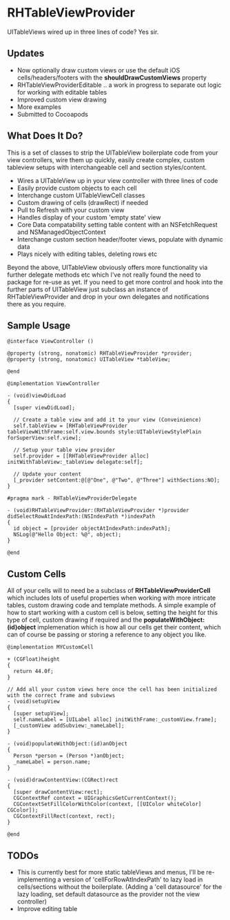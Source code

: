 RHTableViewProvider
===================

UITableViews wired up in three lines of code? Yes sir.

## Updates

* Now optionally draw custom views or use the default iOS cells/headers/footers with the __shouldDrawCustomViews__ property
* RHTableViewProviderEditable .. a work in progress to separate out logic for working with editable tables
* Improved custom view drawing
* More examples
* Submitted to Cocoapods

## What Does It Do?

This is a set of classes to strip the UITableView boilerplate code from your view controllers, wire them up quickly, easily create complex, custom tableview setups with interchangeable cell and section styles/content.

* Wires a UITableView up in your view controller with three lines of code
* Easily provide custom objects to each cell
* Interchange custom UITableViewCell classes
* Custom drawing of cells (drawRect) if needed
* Pull to Refresh with your custom view
* Handles display of your custom 'empty state' view
* Core Data compatability setting table content with an NSFetchRequest and NSManagedObjectContext
* Interchange custom section header/footer views, populate with dynamic data
* Plays nicely with editing tables, deleting rows etc

Beyond the above, UITableView obviously offers more functionality via further delegate methods etc which I've not really found the need to package for re-use as yet. If you need to get more control and hook into the further parts of UITableView just subclass an instance of RHTableViewProvider and drop in your own delegates and notifications there as you require.


## Sample Usage

    @interface ViewController ()

    @property (strong, nonatomic) RHTableViewProvider *provider;
    @property (strong, nonatomic) UITableView *tableView;

    @end

    @implementation ViewController

    - (void)viewDidLoad
    {
      [super viewDidLoad];
      
      // Create a table view and add it to your view (Conveinience)
      self.tableView = [RHTableViewProvider tableViewWithFrame:self.view.bounds style:UITableViewStylePlain forSuperView:self.view];
      
      // Setup your table view provider
      self.provider = [[RHTableViewProvider alloc] initWithTableView:_tableView delegate:self];
      
      // Update your content
      [_provider setContent:@[@"One", @"Two", @"Three"] withSections:NO];
    }

    #pragma mark - RHTableViewProviderDelegate

    - (void)RHTableViewProvider:(RHTableViewProvider *)provider didSelectRowAtIndexPath:(NSIndexPath *)indexPath
    {
      id object = [provider objectAtIndexPath:indexPath];
      NSLog(@"Hello Object: %@", object);
    }

    @end

## Custom Cells

All of your cells will to need be a subclass of __RHTableViewProviderCell__ which includes lots of useful properties when working with more intricate tables, custom drawing code and template methods. A simple example of how to start working with a custom cell is below, setting the height for this type of cell, custom drawing if required and the __populateWithObject:(id)object__ implemenation which is how all our cells get their content, which can of course be passing or storing a reference to any object you like. 

    @implementation MYCustomCell

    + (CGFloat)height
    {
      return 44.0f;
    }

    // Add all your custom views here once the cell has been initialized with the correct frame and subviews
    - (void)setupView
    {
      [super setupView];
      self.nameLabel = [UILabel alloc] initWithFrame:_customView.frame];
      [_customView addSubview:_nameLabel];
    }

    - (void)populateWithObject:(id)anObject
    {
      Person *person = (Person *)anObject;
      _nameLabel = person.name;
    }

    - (void)drawContentView:(CGRect)rect
    {
      [super drawContentView:rect];
      CGContextRef context = UIGraphicsGetCurrentContext();
      CGContextSetFillColorWithColor(context, [[UIColor whiteColor] CGColor]);
      CGContextFillRect(context, rect);
    }

    @end

## TODOs

* This is currently best for more static tableViews and menus, I'll be re-implementing a version of 'cellForRowAtIndexPath' to lazy load in cells/sections without the boilerplate. (Adding a 'cell datasource' for the lazy loading, set default datasource as the provider not the view controller)
* Improve editing table
